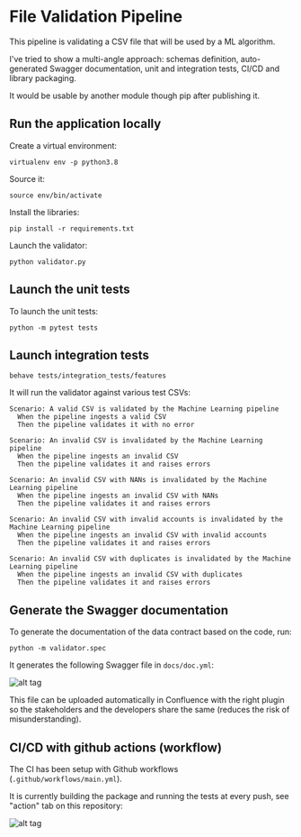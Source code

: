 # File Validation Pipeline

This pipeline is validating a CSV file that will be used by a ML algorithm.

I've tried to show a multi-angle approach:
schemas definition, auto-generated Swagger documentation, unit and integration tests, CI/CD and library packaging.

It would be usable by another module though pip after publishing it.

## Run the application locally

Create a virtual environment:

`virtualenv env -p python3.8`

Source it:

`source env/bin/activate`

Install the libraries:

`pip install -r requirements.txt`

Launch the validator:

`python validator.py`

## Launch the unit tests

To launch the unit tests:

```python -m pytest tests```

## Launch integration tests

```
behave tests/integration_tests/features
```

It will run the validator against various test CSVs:

```
Scenario: A valid CSV is validated by the Machine Learning pipeline
  When the pipeline ingests a valid CSV
  Then the pipeline validates it with no error

Scenario: An invalid CSV is invalidated by the Machine Learning pipeline
  When the pipeline ingests an invalid CSV
  Then the pipeline validates it and raises errors

Scenario: An invalid CSV with NANs is invalidated by the Machine Learning pipeline
  When the pipeline ingests an invalid CSV with NANs
  Then the pipeline validates it and raises errors

Scenario: An invalid CSV with invalid accounts is invalidated by the Machine Learning pipeline
  When the pipeline ingests an invalid CSV with invalid accounts
  Then the pipeline validates it and raises errors

Scenario: An invalid CSV with duplicates is invalidated by the Machine Learning pipeline
  When the pipeline ingests an invalid CSV with duplicates
  Then the pipeline validates it and raises errors
```

## Generate the Swagger documentation

To generate the documentation of the data contract based on the code, run:

```
python -m validator.spec
```

It generates the following Swagger file in `docs/doc.yml`:

![alt tag](https://i.ibb.co/47yJMWq/Screenshot-2022-01-29-at-19-33-22.png)


This file can be uploaded automatically in Confluence with the right plugin so the stakeholders and the developers share the same (reduces the risk of misunderstanding).

## CI/CD with github actions (workflow)

The CI has been setup with Github workflows (`.github/workflows/main.yml`). 

It is currently building the package and running the tests at every push, see "action" tab on this repository:


![alt tag](https://i.ibb.co/pdm3zjW/Screenshot-2022-01-29-at-18-52-00.png)